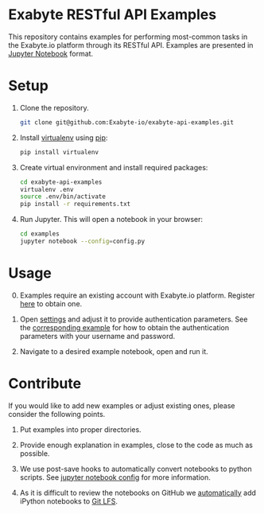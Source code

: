 # Exabyte RESTful API Examples

This repository contains examples for performing most-common tasks in the Exabyte.io platform through its RESTful API. Examples are presented in [Jupyter Notebook](http://jupyter.org/) format.

# Setup

1. Clone the repository.
    
    ```bash
    git clone git@github.com:Exabyte-io/exabyte-api-examples.git
    ```

2. Install [virtualenv](https://virtualenv.pypa.io/en/stable/) using [pip](https://pip.pypa.io/en/stable/):

    ```bash
    pip install virtualenv
    ```

3. Create virtual environment and install required packages:

    ```bash
    cd exabyte-api-examples
    virtualenv .env
    source .env/bin/activate
    pip install -r requirements.txt
    ```

4. Run Jupyter. This will open a notebook in your browser:

    ```bash
    cd examples
    jupyter notebook --config=config.py
    ```

# Usage

0. Examples require an existing account with Exabyte.io platform. Register [here](https://platform.exabyte.io/register) to obtain one.

1. Open [settings](examples/settings.ipynb) and adjust it to provide authentication parameters. See the [corresponding example](examples/api/get_authentication_params.ipynb) for how to obtain the authentication parameters with your username and password.

2. Navigate to a desired example notebook, open and run it.


# Contribute

If you would like to add new examples or adjust existing ones, please consider the following points.

1. Put examples into proper directories.

2. Provide enough explanation in examples, close to the code as much as possible.

3. We use post-save hooks to automatically convert notebooks to python scripts. See [jupyter notebook config](config.py) for more information.
 
4. As it is difficult to review the notebooks on GitHub we [automatically](.gitattributes) add iPython notebooks to [Git LFS](https://git-lfs.github.com/).

